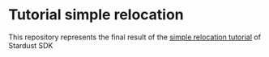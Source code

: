 # Tutorial simple relocation
This repository represents the final result of the [simple relocation tutorial](https://neogoma.github.io/stardust-SDK-doc/#/developer/0_1_empty_project?id=creating-a-scene-for-relocation-with-stardust-sdk) of Stardust SDK
